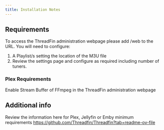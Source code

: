 ```yaml
---
title: Installation Notes
---
```


## Requirements

To access the ThreadFin administration webpage please add /web to the URL.
You will need to configure:
1. A Playlist/s setting the location of the M3U file
2. Review the settings page and configure as required including number of tuners.

### Plex Requirements

Enable Stream Buffer of FFmpeg in the ThreadFin administration webpage

## Additional info

Review the information here for Plex, Jellyfin or Emby minimum requirements
https://github.com/Threadfin/Threadfin?tab=readme-ov-file
